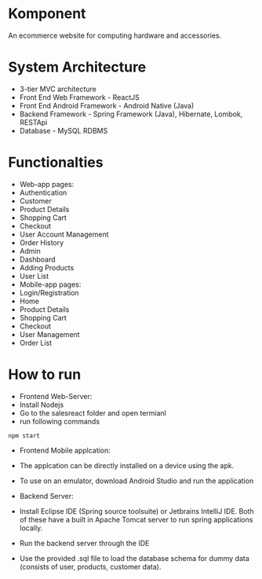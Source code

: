 # Komponent
 An ecommerce website for computing hardware and accessories.

# System Architecture
- 3-tier MVC architecture
- Front End Web Framework - ReactJS
- Front End Android Framework - Android Native (Java)
- Backend Framework - Spring Framework (Java), Hibernate, Lombok, RESTApi
- Database - MySQL RDBMS

# Functionalties
- Web-app pages:
 - Authentication
 - Customer
  - Product Details
  - Shopping Cart
  - Checkout
  - User Account Management
  - Order History
 - Admin
  - Dashboard
  - Adding Products
  - User List
- Mobile-app pages:
 - Login/Registration
 - Home
 - Product Details
 - Shopping Cart
 - Checkout
 - User Management
 - Order List


# How to run
- Frontend Web-Server:
 - Install Nodejs
 - Go to the salesreact folder and open termianl
 - run following commands
  ```
  npm start
  ```
- Frontend Mobile applcation:
 - The applcation can be directly installed on a device using the apk.
 - To use on an emulator, download Android Studio and run the application

- Backend Server:
 - Install Eclipse IDE (Spring source toolsuite) or Jetbrains IntelliJ IDE. Both of these have a built in Apache Tomcat server to run spring applications locally.
 - Run the backend server through the IDE
 - Use the provided .sql file to load the database schema for dummy data (consists of user, products, customer data).
